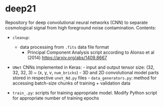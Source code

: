 # deep21
Repository for deep convolutional neural networks (CNN) to separate cosmological signal from high foreground noise contamination.
Contents:
- `cleanup`: 
	- data processing from `.fits` data file format
        - Principal Component Analysis script according to Alonso et al (2014) https://arxiv.org/abs/1409.8667

- `UNet` CNNs implemented in Keras:
        - input and output tensor size: (32, 32, 32, 3) ~ (x, y, $\nu$, `num_bricks`)
        - 3D and 2D convolutional model parts stored in respective `unet_Nd.py` files
        - `data_generators.py`: method for accessing batch-size chunks of training + validation data

- `train_.py`: scripts for training appropriate model. Modify Python script for appropriate number of training epochs


